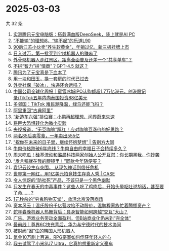 # 2025-03-03

共 32 条

<!-- BEGIN 36KR -->
<!-- 最后更新时间 2025-03-03 07:21:00 +0800 -->
1. [实测腾讯元宝电脑版：搭载满血版DeepSeek，装上就是AI PC](https://36kr.com/p/3188675987562633)
1. [“不能输”的理想i8，“输不起”的乐道L90](https://36kr.com/p/3188388118831241)
1. [90后江苏小伙卖“养生软黄金”，年销过亿，新三板挂牌上市](https://36kr.com/p/3187709461143425)
1. [日入过万，第一批买到宇树机器人的赚麻了](https://36kr.com/p/3187797328174981)
1. [外骨骼机器人走红景区，距离全面普及还差一个“共享单车”？](https://36kr.com/p/3187822327074947)
1. [不拼“智力”拼“情商”？GPT-4.5 就这？](https://36kr.com/p/3187797386600579)
1. [腾讯为了元宝真是下血本了](https://36kr.com/p/3188387298434953)
1. [用一块和田玉，换一套房的时代已过去](https://36kr.com/p/3188508344737929)
1. [外卖社保「破冰」，快递还会远吗？](https://36kr.com/p/3187807386095748)
1. [中国公司全球化周报｜​蜜雪冰城IPO认购额超1.7万亿港元，创港股记录/TikTok五年内向泰国投资88亿美元](https://36kr.com/p/3187354970955648)
1. [多邻国：TikTok 难民潮降温，绿鸟还能飞吗？](https://36kr.com/p/3187589607121025)
1. [阿里重回“古典阿里”](https://36kr.com/p/3187821453222021)
1. [“新造车六强”排位赛：小鹏再超理想、问界蔚来失速](https://36kr.com/p/3188452873642117)
1. [将巨大恐惧转化为微小实验](https://36kr.com/p/3178621941650048)
1. [央视报道，“无豆咖啡”蹿红！应对咖啡豆涨价的好思路？](https://36kr.com/p/3188441059516551)
1. [两名85后卖零食，一年卖出555亿](https://36kr.com/p/3187478138904457)
1. [“祝你在未来的日子里，继续怀抱梦想” | 告别方大同](https://36kr.com/p/3187752495571075)
1. [牛肉价格跌破6年底线？牛肉自由的幸福日子会持续多久？](https://36kr.com/p/3187834564579465)
1. [周末吃瓜！硅基流动和潞晨科技两家创始人公开互怼：你长期黑我，你抄袭](https://36kr.com/p/3187824659914882)
1. [“发言稿就在我的眼镜里！”同款今年随便买？](https://36kr.com/p/3188440893185927)
1. [袁记云饺生存突围， 从现包神话到信任危机](https://36kr.com/p/3187654400991365)
1. [世界第一网红，用1亿美元拍竞技生存真人秀 | CASE](https://36kr.com/p/3187816322064260)
1. [令人惊讶的“防社死”产品，不该只是一个黑色幽默](https://36kr.com/p/3187517201915781)
1. [只发生在春天的中毒事件？这些人吃了鸡肉后，开始头晕呕吐说胡话，甚至要了命……？](https://36kr.com/p/3188268428468358)
1. [1元秒杀的“穷鬼购物天堂”，救活北京没落商场](https://36kr.com/p/3187299713605766)
1. [资本风云丨温氏股份千亿营收抬不动股价，温鹏程家族忙着腾挪资产？](https://36kr.com/p/3187759914508424)
1. [蛇年春晚机器人热舞背后：具身智能如何跨越“交互”大山？](https://36kr.com/p/3183165163429507)
1. [广告、游戏业务带动全面盈利，但B站商业化仍未到“完全体”](https://36kr.com/p/3187753469157505)
1. [最前线｜尊界6C快充背后，华为与宁德时代的技术协同](https://36kr.com/p/3189156134231942)
1. [被财阀“困”住的韩国人形机器人](https://36kr.com/p/3187438148456585)
1. [氪金10万刷上百遍，RPG密室如何俘获年轻人的心](https://36kr.com/p/3187552061448072)
1. [我去试驾了小米SU7 Ultra，它真的想重新定义豪车](https://36kr.com/p/3189706439696261)
<!-- END 36KR -->